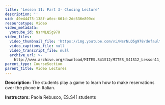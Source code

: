 ```yaml
---
title: 'Lesson 11: Part 3- Closing Lecture'
description: ''
uid: 40e44475-138f-a6ec-661d-2de336e890cc
resourcetype: Video
video_metadata:
  youtube_id: NsrNLQ5g978
video_files:
  video_thumbnail_file: 'https://img.youtube.com/vi/NsrNLQ5g978/default.jpg'
  video_captions_file: null
  video_transcript_file: null
  archive_url: >-
    http://www.archive.org/download/MITES.S41S12/MITES_S41S12_Lesson11_Part3_300k.mp4
parent_type: CourseSection
parent_title: Video Lectures
---
```


**Description:** The students play a game to learn how to make reservations over the phone in Italian.

**Instructors:** Paola Rebusco, ES.S41 students
